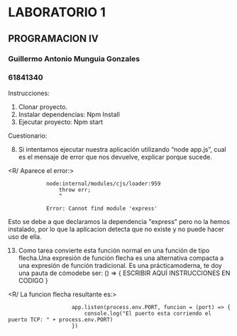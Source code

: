 # LABORATORIO 1

## PROGRAMACION IV

### Guillermo Antonio Munguia Gonzales
### 61841340

Instrucciones:
1. Clonar proyecto.
2. Instalar dependencias:
            Npm Install
3. Ejecutar proyecto:
            Npm start

Cuestionario:

8. Si intentamos ejecutar nuestra aplicación utilizando “node app.js”, cual es el mensaje de error que nos devuelve, explicar porque sucede.

<R/ Aparece el error:>

                node:internal/modules/cjs/loader:959
                    throw err;
                    ^

                Error: Cannot find module 'express'

Esto se debe a que declaramos la dependencia "express" pero no la hemos instalado, por lo que la aplicacion detecta que no existe y no puede hacer uso de ella.

13. Como tarea convierte esta función normal en una función de tipo flecha.Una expresión de función flecha es una alternativa compacta a una expresión de función tradicional. Es una prácticamoderna, te doy una pauta de cómodebe ser: () => { ESCRIBIR AQUÍ INSTRUCCIONES EN CODIGO }

<R/ La funcion flecha resultante es:>

                        app.listen(process.env.PORT, funcion = (port) => {                              
                            console.log("El puerto esta corriendo el puerto TCP: " + process.env.PORT) 
                        })


